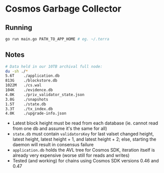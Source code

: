 # Cosmos Garbage Collector

## Running

```bash
go run main.go PATH_TO_APP_HOME # eg. ~/.terra
```

## Notes

```bash
# Data held in our 10TB archival full node:
du -sh ./*
5.6T    ./application.db
813G    ./blockstore.db
1022M   ./cs.wal
104K    ./evidence.db
4.0K    ./priv_validator_state.json
3.0G    ./snapshots
1.5T    ./state.db
3.3T    ./tx_index.db
4.0K    ./upgrade-info.json
```

- Latest block height must be read from each database (ie. cannot read from one db and assume it's the same for all)
- `state.db` must contain `validatorsKey` for last valset changed height, latest height, latest height + 1, and latest height + 2; else, starting the daemon will result in consensus failure
- `application.db` holds the AVL tree for Cosmos SDK, iteration itself is already very expensive (worse still for reads and writes)
- Tested (and working) for chains using Cosmos SDK versions 0.46 and 0.47

